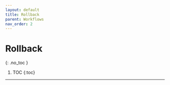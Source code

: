```yaml
---
layout: default
title: Rollback
parent: Workflows
nav_order: 2
---
```


# Rollback
{: .no_toc }

1. TOC
{:toc}
----
